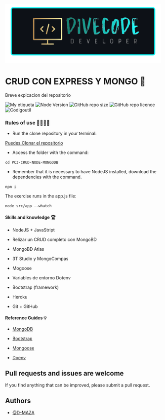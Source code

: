 
﻿﻿![Logo](https://raw.githubusercontent.com/d-maza/static_web_react_demo/main/src/assets/DiveCodeHitHub.png)

# CRUD CON EXPRESS Y MONGO 🐙

Breve expicacion del repositorio

![My etiqueta](https://img.shields.io/badge/David%20Maza-DiveCode%F0%9F%90%99-blue)  ![Node Version](https://img.shields.io/badge/Node-v18.12.1-green) ![GitHub repo size](https://img.shields.io/github/repo-size/d-maza/mystrore_back-MEAN) ![GitHub repo licence](https://img.shields.io/github/license/d-maza/mystrore_back-MEAN) ![Codigoutil](https://img.shields.io/badge/Co--Founder-CodigoUtil%F0%9F%92%A1-orange) 

### Rules of use 🤜🏼🤛🏼

- Run the clone repository in your terminal:

[Puedes Clonar el repositorio ](https://github.com/d-maza/PC3-CRUD-NODE-MONGODB.git)


- Access the folder with the command:

`cd PC3-CRUD-NODE-MONGODB`

- Remember that it is necessary to have NodeJS installed, download the dependencies with the command.

 `npm i`


The exercise runs in the app.js file:

 `node src/app --whatch`

 #### Skills and knowledge 🏆

- NodeJS + JavaStript

- Relizar un CRUD completo con MongoBD

- MongoBD Atlas

- 3T Studio y MongoCompas

- Mogoose

- Variables de entorno Dotenv

- Bootstrap (framework)

- Heroku

- Git + GitHub


#### Reference Guides 💡

- [MongoDB](https://www.mongodb.com/docs/v6.0/introduction/)

- [Bootstrap](https://getbootstrap.com/)

- [Mongoose](https://mongoosejs.com/)

- [Doenv](https://www.npmjs.com/package/dotenv)






## Pull requests and issues are welcome

If you find anything that can be improved, please submit a pull request.

## Authors

- [@D-MAZA](https://github.com/d-maza)







